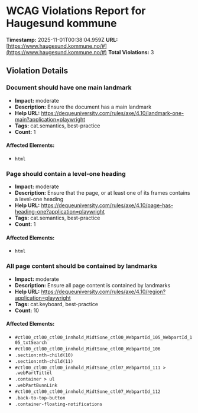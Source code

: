 # WCAG Violations Report for Haugesund kommune

**Timestamp:** 2025-11-01T00:38:04.959Z
**URL:** [https://www.haugesund.kommune.no/#](https://www.haugesund.kommune.no/#)
**Total Violations:** 3

## Violation Details

### Document should have one main landmark

- **Impact:** moderate
- **Description:** Ensure the document has a main landmark
- **Help URL:** https://dequeuniversity.com/rules/axe/4.10/landmark-one-main?application=playwright
- **Tags:** cat.semantics, best-practice
- **Count:** 1

#### Affected Elements:

- `html`

### Page should contain a level-one heading

- **Impact:** moderate
- **Description:** Ensure that the page, or at least one of its frames contains a level-one heading
- **Help URL:** https://dequeuniversity.com/rules/axe/4.10/page-has-heading-one?application=playwright
- **Tags:** cat.semantics, best-practice
- **Count:** 1

#### Affected Elements:

- `html`

### All page content should be contained by landmarks

- **Impact:** moderate
- **Description:** Ensure all page content is contained by landmarks
- **Help URL:** https://dequeuniversity.com/rules/axe/4.10/region?application=playwright
- **Tags:** cat.keyboard, best-practice
- **Count:** 10

#### Affected Elements:

- `#ctl00_ctl00_ctl00_innhold_MidtSone_ctl00_WebpartId_105_WebpartId_105_txtSearch`
- `#ctl00_ctl00_ctl00_innhold_MidtSone_ctl00_WebpartId_106`
- `.section:nth-child(10)`
- `.section:nth-child(11)`
- `#ctl00_ctl00_ctl00_innhold_MidtSone_ctl07_WebpartId_111 > .webPartTittel`
- `.container > ul`
- `.webPartBunnLink`
- `#ctl00_ctl00_ctl00_innhold_MidtSone_ctl07_WebpartId_112`
- `.back-to-top-button`
- `.container-floating-notifications`
